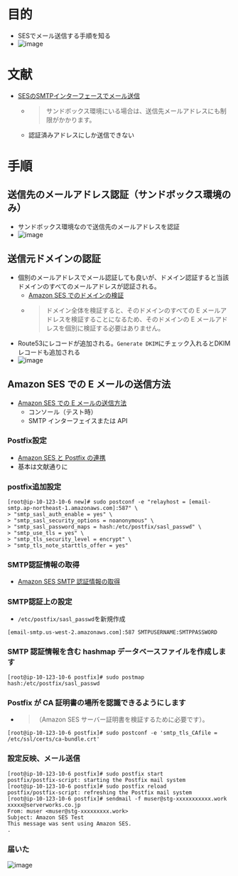 # 目的
- SESでメール送信する手順を知る
- ![image](https://user-images.githubusercontent.com/60077121/111266810-6725ff00-866e-11eb-9797-c7498d1c482c.png)


# 文献
- [SESのSMTPインターフェースでメール送信](https://blog.serverworks.co.jp/tech/2020/02/08/ses-smtp-interface/)
  - >サンドボックス環境にいる場合は、送信先メールアドレスにも制限がかかります。
  - 認証済みアドレスにしか送信できない

# 手順
## 送信先のメールアドレス認証（サンドボックス環境のみ）
- サンドボックス環境なので送信先のメールアドレスを認証
- ![image](https://user-images.githubusercontent.com/60077121/111264309-99cdf880-866a-11eb-8ee8-d06405e1dfe9.png)

## 送信元ドメインの認証
- 個別のメールアドレスでメール認証しても良いが、ドメイン認証すると当該ドメインのすべてのメールアドレスが認証される。
  - [Amazon SES でのドメインの検証](https://docs.aws.amazon.com/ja_jp/ses/latest/DeveloperGuide/verify-domains.html)
  - >ドメイン全体を検証すると、そのドメインのすべての E メールアドレスを検証することになるため、そのドメインの E メールアドレスを個別に検証する必要はありません。
- Route53にレコードが追加される。`Generate DKIM`にチェック入れるとDKIMレコードも追加される
- ![image](https://user-images.githubusercontent.com/60077121/111265055-e239e600-866b-11eb-9321-3b9539ea78ca.png)

## Amazon SES での E メールの送信方法
- [Amazon SES での E メールの送信方法](https://docs.aws.amazon.com/ja_jp/ses/latest/DeveloperGuide/choose-email-sending-method.html)
  - コンソール（テスト時）
  - SMTP インターフェイスまたは API
### Postfix設定
- [Amazon SES と Postfix の連携](https://docs.aws.amazon.com/ja_jp/ses/latest/DeveloperGuide/postfix.html#send-email-postfix)
- 基本は文献通りに

### postfix追加設定
```
[root@ip-10-123-10-6 new]# sudo postconf -e "relayhost = [email-smtp.ap-northeast-1.amazonaws.com]:587" \
> "smtp_sasl_auth_enable = yes" \
> "smtp_sasl_security_options = noanonymous" \
> "smtp_sasl_password_maps = hash:/etc/postfix/sasl_passwd" \
> "smtp_use_tls = yes" \
> "smtp_tls_security_level = encrypt" \
> "smtp_tls_note_starttls_offer = yes"
```

### SMTP認証情報の取得
- [Amazon SES SMTP 認証情報の取得](https://docs.aws.amazon.com/ja_jp/ses/latest/DeveloperGuide/smtp-credentials.html)

### SMTP認証上の設定
- `/etc/postfix/sasl_passwd`を新規作成
```
[email-smtp.us-west-2.amazonaws.com]:587 SMTPUSERNAME:SMTPPASSWORD
```
### SMTP 認証情報を含む hashmap データベースファイルを作成します
```
[root@ip-10-123-10-6 postfix]# sudo postmap hash:/etc/postfix/sasl_passwd
```

### Postfix が CA 証明書の場所を認識できるようにします
- >（Amazon SES サーバー証明書を検証するために必要です）。

```
[root@ip-10-123-10-6 postfix]# sudo postconf -e 'smtp_tls_CAfile = /etc/ssl/certs/ca-bundle.crt'
```

### 設定反映、メール送信
```
[root@ip-10-123-10-6 postfix]# sudo postfix start
postfix/postfix-script: starting the Postfix mail system
[root@ip-10-123-10-6 postfix]# sudo postfix reload
postfix/postfix-script: refreshing the Postfix mail system
[root@ip-10-123-10-6 postfix]# sendmail -f muser@stg-xxxxxxxxxxx.work xxxxx@serverworks.co.jp
From: muser <muser@stg-xxxxxxxxx.work>
Subject: Amazon SES Test
This message was sent using Amazon SES.
.
```

### 届いた
![image](https://user-images.githubusercontent.com/60077121/111266625-26c68100-866e-11eb-8a4b-8da8a196d2d7.png)








